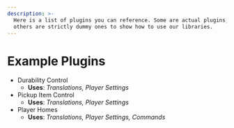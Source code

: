 ```yaml
---
description: >-
  Here is a list of plugins you can reference. Some are actual plugins, while
  others are strictly dummy ones to show how to use our libraries.
---
```


# Example Plugins

* Durability Control
  * **Uses**: _Translations, Player Settings_
* Pickup Item Control
  * **Uses**: _Translations, Player Settings_
* Player Homes
  * **Uses**: _Translations, Player Settings, Commands_
